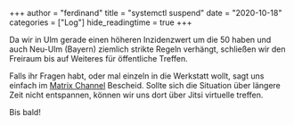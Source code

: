 +++
author = "ferdinand"
title = "systemctl suspend"
date = "2020-10-18"
categories = ["Log"]
hide_readingtime = true
+++

Da wir in Ulm gerade einen höheren Inzidenzwert um die 50 haben und auch Neu-Ulm (Bayern) ziemlich strikte Regeln verhängt, schließen wir den Freiraum bis auf Weiteres für öffentliche Treffen. 

Falls ihr Fragen habt, oder mal einzeln in die Werkstatt wollt, sagt uns einfach im [Matrix Channel](https://element.matrix4ulm.de/#/room/#freiraum:server.matrix4ulm.de) Bescheid. Sollte sich die Situation über längere Zeit nicht entspannen, können wir uns dort über Jitsi virtuelle treffen.

Bis bald!



